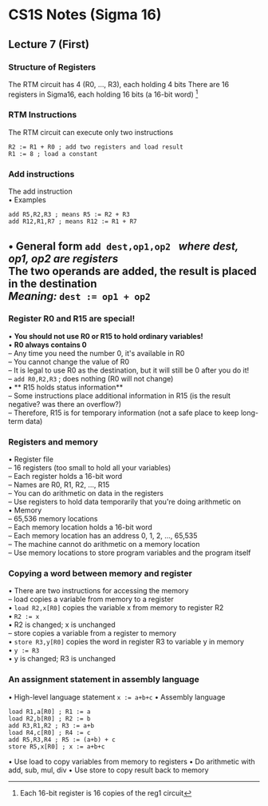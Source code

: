 # CS1S Notes (Sigma 16)
## Lecture 7 (First)
### Structure of Registers
The RTM circuit has 4 (R0, …, R3), each holding 4 bits 
There are 16 registers in Sigma16, each holding 16 bits (a
16-bit word) [^1]  

### RTM Instructions
The RTM circuit can execute only two instructions  
```
R2 := R1 + R0 ; add two registers and load result
R1 := 8 ; load a constant
```
### Add instructions
The add instruction  
• Examples  
```
add R5,R2,R3 ; means R5 := R2 + R3
add R12,R1,R7 ; means R12 := R1 + R7
```
• General form
`add dest,op1,op2 ` *where dest, op1, op2 are registers*  
**The two operands are added, the result is placed in the destination**  
*Meaning:* `dest := op1 + op2`  
---------------------
### Register R0 and R15 are special!
• **You should not use R0 or R15 to hold ordinary variables!**  
• **R0 always contains 0**  
– Any time you need the number 0, it's available in R0  
– You cannot change the value of R0  
– It is legal to use R0 as the destination, but it will still be 0 after you do it!  
– `add R0,R2,R3` ; does nothing (R0 will not change)  
• ** R15 holds status information**  
– Some instructions place additional information in R15 (is the result
negative? was there an overflow?)  
– Therefore, R15 is for temporary information (not a safe place to keep
long-term data)  

### Registers and memory
• Register file  
– 16 registers (too small to hold all your variables)  
– Each register holds a 16-bit word  
– Names are R0, R1, R2, ..., R15  
– You can do arithmetic on data in the registers  
– Use registers to hold data temporarily that you're doing arithmetic on  
• Memory  
– 65,536 memory locations  
– Each memory location holds a 16-bit word  
– Each memory location has an address 0, 1, 2, …, 65,535  
– The machine cannot do arithmetic on a memory location  
– Use memory locations to store program variables and the program itself  

### Copying a word between memory and register
• There are two instructions for accessing the memory  
– load copies a variable from memory to a register  
• `load R2,x[R0]` copies the variable x from memory to register R2  
• `R2 := x`  
• R2 is changed; x is unchanged  
– store copies a variable from a register to memory  
• `store R3,y[R0]` copies the word in register R3 to variable y in memory  
• `y := R3`  
• y is changed; R3 is unchanged  

### An assignment statement in assembly language
• High-level language statement
`x := a+b+c`
• Assembly language
```
load R1,a[R0] ; R1 := a
load R2,b[R0] ; R2 := b
add R3,R1,R2 ; R3 := a+b
load R4,c[R0] ; R4 := c
add R5,R3,R4 ; R5 := (a+b) + c
store R5,x[R0] ; x := a+b+c
```
• Use load to copy variables from memory to registers
• Do arithmetic with add, sub, mul, div
• Use store to copy result back to memory


[^1]: Each 16-bit register is 16 copies of the reg1 circuit
